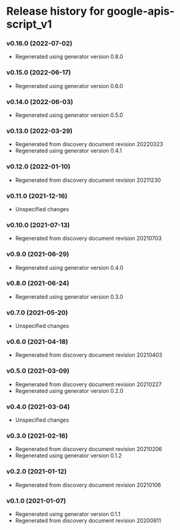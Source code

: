 # Release history for google-apis-script_v1

### v0.16.0 (2022-07-02)

* Regenerated using generator version 0.8.0

### v0.15.0 (2022-06-17)

* Regenerated using generator version 0.6.0

### v0.14.0 (2022-06-03)

* Regenerated using generator version 0.5.0

### v0.13.0 (2022-03-29)

* Regenerated from discovery document revision 20220323
* Regenerated using generator version 0.4.1

### v0.12.0 (2022-01-10)

* Regenerated from discovery document revision 20211230

### v0.11.0 (2021-12-16)

* Unspecified changes

### v0.10.0 (2021-07-13)

* Regenerated from discovery document revision 20210703

### v0.9.0 (2021-06-29)

* Regenerated using generator version 0.4.0

### v0.8.0 (2021-06-24)

* Regenerated using generator version 0.3.0

### v0.7.0 (2021-05-20)

* Unspecified changes

### v0.6.0 (2021-04-18)

* Regenerated from discovery document revision 20210403

### v0.5.0 (2021-03-09)

* Regenerated from discovery document revision 20210227
* Regenerated using generator version 0.2.0

### v0.4.0 (2021-03-04)

* Unspecified changes

### v0.3.0 (2021-02-16)

* Regenerated from discovery document revision 20210206
* Regenerated using generator version 0.1.2

### v0.2.0 (2021-01-12)

* Regenerated from discovery document revision 20210106

### v0.1.0 (2021-01-07)

* Regenerated using generator version 0.1.1
* Regenerated from discovery document revision 20200811


